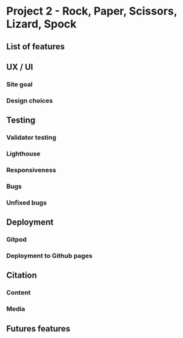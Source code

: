 # Project 2 - Rock, Paper, Scissors, Lizard, Spock

## List of features

## UX / UI

### Site goal

### Design choices

## Testing

### Validator testing

### Lighthouse

### Responsiveness

### Bugs

### Unfixed bugs

## Deployment

### Gitpod

### Deployment to Github pages

## Citation

### Content

### Media

## Futures features